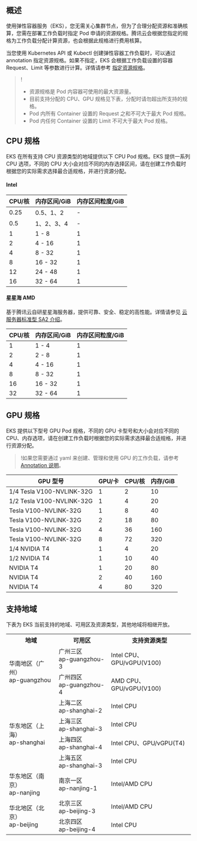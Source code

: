 ## 概述
使用弹性容器服务（EKS），您无需关心集群节点，但为了合理分配资源和准确核算，您需在部署工作负载时指定 Pod 申请的资源规格。腾讯云会根据您指定的规格为工作负载分配计算资源，也会根据此规格进行费用核算。

当您使用 Kubernetes API 或 Kubectl 创建弹性容器工作负载时，可以通过 annotation 指定资源规格。如果不指定，EKS 会根据工作负载设置的容器 Request、Limit 等参数进行计算。详情请参考 [指定资源规格](https://cloud.tencent.com/document/product/457/44174)。

>!
> - 资源规格是 Pod 内容器可使用的最大资源量。
> - 目前支持分配的 CPU、GPU 规格见下表，分配时请勿超出所支持的规格。
> - Pod 内所有 Container 设置的 Request 之和不可大于最大 Pod 规格。
> - Pod 内任何 Container 设置的 Limit 不可大于最大 Pod 规格。


## CPU 规格

EKS 在所有支持 CPU 资源类型的地域提供以下 CPU Pod 规格。EKS 提供一系列 CPU 选项，不同的 CPU 大小会对应不同的内存选择区间，请在创建工作负载时根据您的实际需求选择最合适规格，并进行资源分配。

#### Intel
| CPU/核 | 内存区间/GiB | 内存区间粒度/GiB |
| -------|-------|------- |
| 0.25 | 0.5、1、2 | - |
| 0.5 | 1、2、3、4 | - |
| 1 | 1 - 8 | 1 |
| 2 | 4 - 16 | 1 |
| 4 | 8 - 32 | 1 |
| 8 | 16 - 32 | 1 |
| 12 | 24 - 48 | 1 |
| 16 | 32 - 64 | 1 |

#### 星星海 AMD
基于腾讯云自研星星海服务器，提供可靠、安全、稳定的高性能。详情请参见 [云服务器标准型 SA2 介绍](https://cloud.tencent.com/document/product/213/11518#SA2)。

| CPU/核 | 内存区间/GiB | 内存区间粒度/GiB |
| -------|-------|------- |
| 1 | 1 - 4 | 1 |
| 2 | 2 - 8 | 1 |
| 4 | 4 - 16 | 1 |
| 8 | 8 - 32 | 1 |
| 16 | 16 - 32 | 1 |
| 32 | 32 - 64 | 1 |

## GPU 规格

EKS 提供以下型号 GPU Pod 规格，不同的 GPU 卡型号和大小会对应不同的 CPU、内存选项，请在创建工作负载时根据您的实际需求选择最合适规格，并进行资源分配。
>!如果您需要通过 yaml 来创建、管理和使用 GPU 的工作负载，请参考 [Annotation 说明](https://cloud.tencent.com/document/product/457/44173)。

| GPU 型号 | GPU/卡 | CPU/核 | 内存/GiB |
| ------- | ------- | ------- | ------- |
| 1/4 Tesla V100-NVLINK-32G | 1 | 2 | 10 |
| 1/2 Tesla V100-NVLINK-32G | 1 | 4 | 20 |
| Tesla V100-NVLINK-32G | 1 | 8 | 40 |
| Tesla V100-NVLINK-32G | 2 | 18 | 80 |
| Tesla V100-NVLINK-32G | 4 | 36 | 160 |
| Tesla V100-NVLINK-32G | 8 | 72 | 320 |
| 1/4 NVIDIA T4 | 1 | 4 | 20 |
| 1/2 NVIDIA T4 | 1 | 10 | 40 |
| NVIDIA T4 | 1 | 20 | 80 |
| NVIDIA T4 | 2 | 40 | 160 |
| NVIDIA T4 | 4 | 80 | 320 |



## 支持地域
下表为 EKS 当前支持的地域、可用区及资源类型，其他地域将相继开放。

<table class="table-striped">
<tbody>
	<tr>
		<th>地域</th>
		<th>可用区</th>
		<th>支持资源类型</th>
	</tr>
	<tr>
		<td rowspan="2">华南地区（广州）<br> ap-guangzhou</td>
		<td>广州三区<br> ap-guangzhou-3</td>
		<td> Intel CPU、GPU/vGPU(V100) </td>
	</tr>
	<tr>
		<td>广州四区<br>ap-guangzhou-4</td>
		<td> AMD CPU、GPU/vGPU(V100) </td>
	</tr>	
	<tr>
		<td rowspan="4">华东地区（上海）<br>ap-shanghai</td>
		<td>上海二区<br>ap-shanghai-2</td>
		<td> Intel CPU </td>
	</tr>
	<tr>
		<td>上海三区<br>ap-shanghai-3</td>
		<td> Intel CPU </td>
	</tr>
	<tr>
		<td>上海四区<br>ap-shanghai-4</td>
		<td> Intel CPU、GPU/vGPU(T4) </td>
	</tr>
	<tr>
		<td>上海五区<br>ap-shanghai-3</td>
		<td> Intel CPU </td>
	</tr>
	<tr>
		<td rowspan="1">华东地区（南京）<br> ap-nanjing</td>
		<td>南京一区<br> ap-nanjing-1</td>
		<td> Intel/AMD CPU </td>
	</tr>
	<tr>
			<td rowspan="2">华北地区（北京）<br>ap-beijing</td>
			<td>北京三区<br>ap-beijing-3</td>
			<td> Intel/AMD CPU </td>
	</tr>
	<tr>
		<td>北京四区<br>ap-beijing-4</td>
		<td> Intel CPU </td>
	</tr>
</tbody>
</table>


